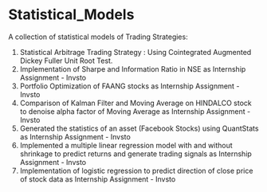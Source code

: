 # Statistical_Models
A collection of statistical models of Trading Strategies:
1. Statistical Arbitrage Trading Strategy : Using Cointegrated Augmented Dickey Fuller Unit Root Test.
2. Implementation of Sharpe and Information Ratio in NSE as Internship Assignment - Invsto
3. Portfolio Optimization of FAANG stocks as Internship Assignment - Invsto
4. Comparison of Kalman Filter and Moving Average on HINDALCO stock to denoise alpha factor of Moving Average as Internship Assignment - Invsto
5. Generated the statistics of an asset (Facebook Stocks) using QuantStats as Internship Assignment - Invsto
6. Implemented a multiple linear regression model with and without shrinkage to predict returns and generate trading signals as Internship Assignment - Invsto
7. Implementation of logistic regression to predict direction of close price of stock data as Internship Assignment - Invsto
